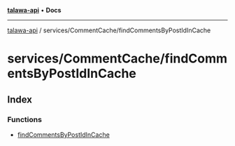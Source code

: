 [**talawa-api**](../../../README.md) • **Docs**

***

[talawa-api](../../../modules.md) / services/CommentCache/findCommentsByPostIdInCache

# services/CommentCache/findCommentsByPostIdInCache

## Index

### Functions

- [findCommentsByPostIdInCache](functions/findCommentsByPostIdInCache.md)
